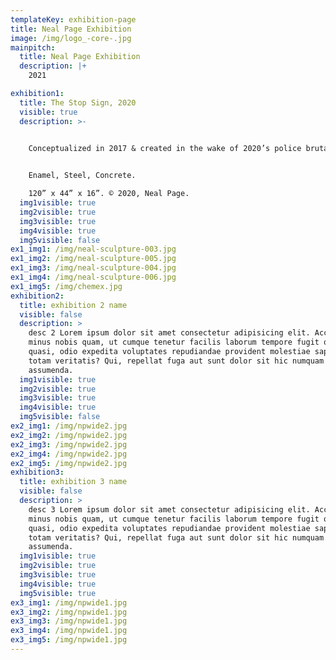 ```yaml
---
templateKey: exhibition-page
title: Neal Page Exhibition
image: /img/logo_-core-.jpg
mainpitch:
  title: Neal Page Exhibition
  description: |+
    2021

exhibition1:
  title: The Stop Sign, 2020
  visible: true
  description: >-
    

    Conceptualized in 2017 & created in the wake of 2020’s police brutality, discrimination, and gross injustice, The Stop Sign serves as a central focal point to imbue social activism toward injustices of every kind. Black enamel paint, American steel, and Detroit concrete pridefully come together in its delivery of resistance at 10 feet tall. The sculpture signifies an oversized readymade w/ a direct call-to-action, using pedestrian signage as the familiarized, conceptual figure.  Inspired by Giacometti’s harrowing life-sized sculptures, The Stop Sign’s direction seeks to empower resistance to the unacceptable injustices, whether cultural, social, or institutional. 


    Enamel, Steel, Concrete.

    120” x 44” x 16”. © 2020, Neal Page.
  img1visible: true
  img2visible: true
  img3visible: true
  img4visible: true
  img5visible: false
ex1_img1: /img/neal-sculpture-003.jpg
ex1_img2: /img/neal-sculpture-005.jpg
ex1_img3: /img/neal-sculpture-004.jpg
ex1_img4: /img/neal-sculpture-006.jpg
ex1_img5: /img/chemex.jpg
exhibition2:
  title: exhibition 2 name
  visible: false
  description: >
    desc 2 Lorem ipsum dolor sit amet consectetur adipisicing elit. Accusamus
    minus nobis quam, ut cumque tenetur facilis laborum tempore fugit quaerat
    quasi, odio expedita voluptates repudiandae provident molestiae sapiente
    totam veritatis? Qui, repellat fuga aut sunt dolor sit hic numquam
    assumenda.
  img1visible: true
  img2visible: true
  img3visible: true
  img4visible: true
  img5visible: false
ex2_img1: /img/npwide2.jpg
ex2_img2: /img/npwide2.jpg
ex2_img3: /img/npwide2.jpg
ex2_img4: /img/npwide2.jpg
ex2_img5: /img/npwide2.jpg
exhibition3:
  title: exhibition 3 name
  visible: false
  description: >
    desc 3 Lorem ipsum dolor sit amet consectetur adipisicing elit. Accusamus
    minus nobis quam, ut cumque tenetur facilis laborum tempore fugit quaerat
    quasi, odio expedita voluptates repudiandae provident molestiae sapiente
    totam veritatis? Qui, repellat fuga aut sunt dolor sit hic numquam
    assumenda.
  img1visible: true
  img2visible: true
  img3visible: true
  img4visible: true
  img5visible: true
ex3_img1: /img/npwide1.jpg
ex3_img2: /img/npwide1.jpg
ex3_img3: /img/npwide1.jpg
ex3_img4: /img/npwide1.jpg
ex3_img5: /img/npwide1.jpg
---
```

